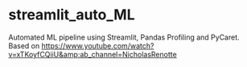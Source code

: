 # streamlit_auto_ML
Automated ML pipeline using Streamlit, Pandas Profiling and PyCaret. Based on https://www.youtube.com/watch?v=xTKoyfCQiiU&amp;ab_channel=NicholasRenotte
